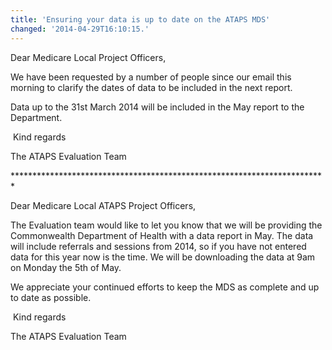 ```yaml
---
title: 'Ensuring your data is up to date on the ATAPS MDS'
changed: '2014-04-29T16:10:15.'
---
```

<p>Dear Medicare Local Project Officers,</p>
<p>We have been requested by a number of people since our email this morning to clarify the dates of data to be included in the next report.</p>
<p>Data up to the 31st March 2014 will be included in the May report to the Department.</p>
<p> Kind regards</p>
<p>The ATAPS Evaluation Team</p>
<p>************************************************************************</p>
<p>Dear Medicare Local ATAPS Project Officers,</p>
<p>The Evaluation team would like to let you know that we will be providing the Commonwealth Department of Health with a data report in May. The data will include referrals and sessions from 2014, so if you have not entered data for this year now is the time. We will be downloading the data at 9am on Monday the 5th of May.</p>
<p>We appreciate your continued efforts to keep the MDS as complete and up to date as possible.</p>
<p> Kind regards</p>
<p>The ATAPS Evaluation Team</p>
